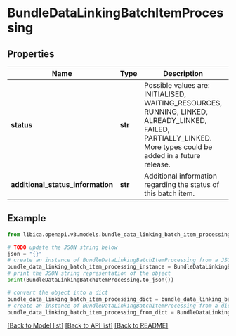 # BundleDataLinkingBatchItemProcessing


## Properties

Name | Type | Description | Notes
------------ | ------------- | ------------- | -------------
**status** | **str** | Possible values are: INITIALISED, WAITING_RESOURCES, RUNNING, LINKED, ALREADY_LINKED, FAILED, PARTIALLY_LINKED. More types could be added in a future release. | 
**additional_status_information** | **str** | Additional information regarding the status of this batch item. | [optional] 

## Example

```python
from libica.openapi.v3.models.bundle_data_linking_batch_item_processing import BundleDataLinkingBatchItemProcessing

# TODO update the JSON string below
json = "{}"
# create an instance of BundleDataLinkingBatchItemProcessing from a JSON string
bundle_data_linking_batch_item_processing_instance = BundleDataLinkingBatchItemProcessing.from_json(json)
# print the JSON string representation of the object
print(BundleDataLinkingBatchItemProcessing.to_json())

# convert the object into a dict
bundle_data_linking_batch_item_processing_dict = bundle_data_linking_batch_item_processing_instance.to_dict()
# create an instance of BundleDataLinkingBatchItemProcessing from a dict
bundle_data_linking_batch_item_processing_from_dict = BundleDataLinkingBatchItemProcessing.from_dict(bundle_data_linking_batch_item_processing_dict)
```
[[Back to Model list]](../README.md#documentation-for-models) [[Back to API list]](../README.md#documentation-for-api-endpoints) [[Back to README]](../README.md)


